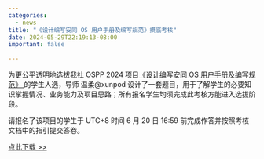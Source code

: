 ```yaml
---
categories:
  - news
title: "《设计编写安同 OS 用户手册及编写规范》摸底考核"
date: 2024-05-29T22:19:13-08:00
important: false

---
```

为更公平透明地选拔我社 OSPP 2024 项目[《设计编写安同 OS 用户手册及编写规范》 ](https://summer-ospp.ac.cn/org/prodetail/24f3e0161)的学生人选，导师 温柔@xunpod 设计了一套题目，用于了解学生的必要知识掌握情况、业务能力及项目思路；所有报名学生均须完成此考核方能进入选拔阶段。

请报名了该项目的学生于 UTC+8 时间 6 月 20 日 16:59 前完成作答并按照考核文档中的指引提交答卷。

[点此下载 >>](https://repo.aosc.io/aosc-documentation/ospp/2024/users-guide/20240530-ospp-users-guide-exam.md)
